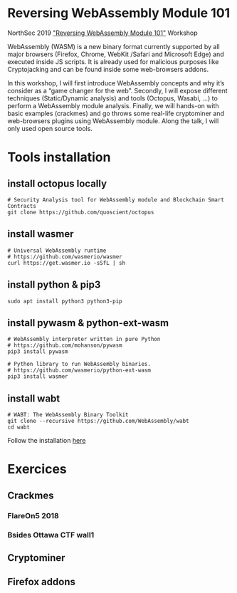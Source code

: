 # Reversing WebAssembly Module 101

NorthSec 2019 ["Reversing WebAssembly Module 101"](https://nsec.io/session/2019-reversing-webassembly-module-101.html) Workshop

WebAssembly (WASM) is a new binary format currently supported by all major browsers (Firefox, Chrome, WebKit /Safari and Microsoft Edge) and executed inside JS scripts. It is already used for malicious purposes like Cryptojacking and can be found inside some web-browsers addons.

In this workshop, I will first introduce WebAssembly concepts and why it’s consider as a “game changer for the web”. Secondly, I will expose different techniques (Static/Dynamic analysis) and tools (Octopus, Wasabi, ...) to perform a WebAssembly module analysis. Finally, we will hands-on with basic examples (crackmes) and go throws some real-life cryptominer and web-browsers plugins using WebAssembly module. Along the talk, I will only used open source tools.

# Tools installation

## install octopus locally
```
# Security Analysis tool for WebAssembly module and Blockchain Smart Contracts
git clone https://github.com/quoscient/octopus
```

## install wasmer
```
# Universal WebAssembly runtime
# https://github.com/wasmerio/wasmer
curl https://get.wasmer.io -sSfL | sh
```

## install python & pip3
```
sudo apt install python3 python3-pip
```

## install pywasm & python-ext-wasm
```
# WebAssembly interpreter written in pure Python
# https://github.com/mohanson/pywasm
pip3 install pywasm

# Python library to run WebAssembly binaries.
# https://github.com/wasmerio/python-ext-wasm
pip3 install wasmer
```

## install wabt
```
# WABT: The WebAssembly Binary Toolkit
git clone --recursive https://github.com/WebAssembly/wabt
cd wabt
```
Follow the installation [here](https://github.com/WebAssembly/wabt#building-using-cmake-directly-linux-and-macos)

# Exercices

## Crackmes
### FlareOn5 2018 
### Bsides Ottawa CTF wall1

## Cryptominer

## Firefox addons
